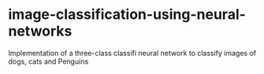# image-classification-using-neural-networks

Implementation of a three-class classifi neural network to classify images of dogs, cats and Penguins

